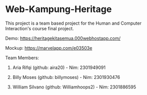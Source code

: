 # Web-Kampung-Heritage
This project is a team based project for the Human and Computer Interaction's course final project.

Demo: https://heritagekitasemua.000webhostapp.com/

Mockup: https://marvelapp.com/e03503e

Team Members:

1. Aria Rifqi (github: aira20) - Nim: 2301949091

2. Billy Moses (github: billymoses) - Nim: 2301930476

3. William Silvano (github: Williamhoops2) - Nim: 2301886595
